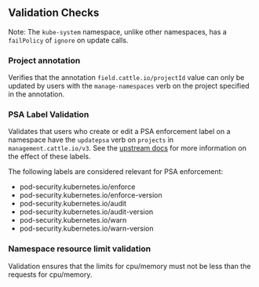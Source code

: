 ## Validation Checks

Note: The `kube-system` namespace, unlike other namespaces, has a `failPolicy` of `ignore` on update calls.

### Project annotation
Verifies that the annotation `field.cattle.io/projectId` value can only be updated by users with the `manage-namespaces` 
verb on the project specified in the annotation.

### PSA Label Validation

Validates that users who create or edit a PSA enforcement label on a namespace have the `updatepsa` verb on `projects` 
in `management.cattle.io/v3`. See the [upstream docs](https://kubernetes.io/docs/concepts/security/pod-security-admission/) 
for more information on the effect of these labels.

The following labels are considered relevant for PSA enforcement: 
- pod-security.kubernetes.io/enforce
- pod-security.kubernetes.io/enforce-version 
- pod-security.kubernetes.io/audit 
- pod-security.kubernetes.io/audit-version 
- pod-security.kubernetes.io/warn
- pod-security.kubernetes.io/warn-version

### Namespace resource limit validation

Validation ensures that the limits for cpu/memory must not be less than the requests for cpu/memory.
